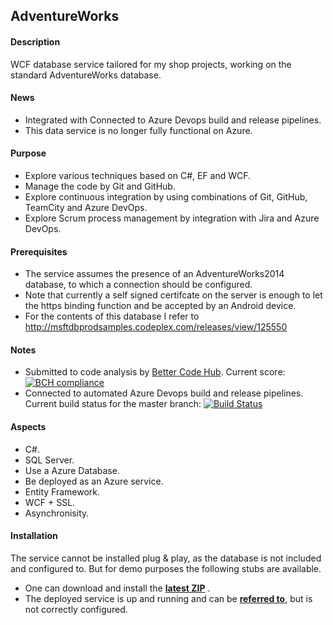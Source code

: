 
## AdventureWorks

#### Description
WCF database service tailored for my shop projects, working on the standard AdventureWorks database.

#### News
* Integrated with Connected to Azure Devops build and release pipelines.
* This data service  is no longer fully functional on Azure.

#### Purpose
* Explore various techniques based on C#, EF and WCF.
* Manage the code by Git and GitHub.
* Explore continuous integration by using combinations of Git, GitHub, TeamCity and Azure DevOps.
* Explore Scrum process management by integration with Jira and Azure DevOps.

#### Prerequisites
* The service assumes the presence of an AdventureWorks2014 database, to which a connection should be configured.
* Note that currently a self signed certifcate on the server is enough to let the https binding function and be accepted by an Android device.
* For the contents of this database I refer to http://msftdbprodsamples.codeplex.com/releases/view/125550

#### Notes
* Submitted to code analysis by [Better Code Hub](https://bettercodehub.com). Current score: [![BCH compliance](https://bettercodehub.com/edge/badge/a-einstein/AdventureWorks)](https://bettercodehub.com)  
* Connected to automated Azure Devops build and release pipelines. Current build status for the master branch: [![Build Status](https://dev.azure.com/RcsProjects/AdventureWorks/_apis/build/status/Build?branchName=master)](https://dev.azure.com/RcsProjects/AdventureWorks/_build/latest?definitionId=16&branchName=master)

#### Aspects
* C#.
* SQL Server.
* Use a Azure Database.
* Be deployed as an Azure service.
* Entity Framework.
* WCF + SSL.
* Asynchronisity.

#### Installation
The service cannot be installed plug & play, as the database is not included and configured to. But for demo purposes the following stubs are available. 
* One can download and install the **[latest ZIP](https://rcsadventureworac85.blob.core.windows.net/adventureworks-releases/latest/RCS.AdventureWorks.Services.Products.zip)** .
* The deployed service is up and running and can be **[referred to](https://rcs-adventureworksservices.azurewebsites.net/ProductsService.svc)**, but is not correctly configured.
